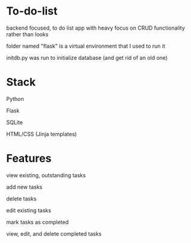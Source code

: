 # To-do-list
backend focused, to do list app with heavy focus on CRUD functionality rather than looks

folder named "flask" is a virtual environment that I used to run it

initdb.py was run to initialize database (and get rid of an old one)

# Stack
Python

Flask

SQLite

HTML/CSS (Jinja templates)

# Features
view existing, outstanding tasks

add new tasks

delete tasks

edit existing tasks

mark tasks as completed

view, edit, and delete completed tasks
